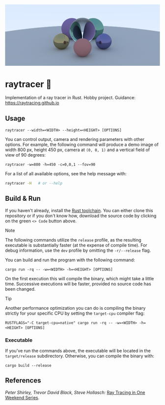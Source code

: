![preview](resources/banner.webp)

# raytracer 🔦

Implementation of a ray tracer in Rust.
Hobby project.
Guidance: https://raytracing.github.io

## Usage

```
raytracer --width=<WIDTH> --height=<HEIGHT> [OPTIONS]
```

You can control output, camera and rendering parameters with other options.
For example, the following command will produce a demo image of width 800 px, height 450 px, camera at `(0, 0, 1)` and a vertical field of view of 90 degrees:

```
raytracer -w=800 -h=450 -c=0,0,1 --fov=90
```

For a list of all available options, see the help message with:

```sh
raytracer -H   # or --help
```

## Build & Run

If you haven't already, install the [Rust toolchain](https://www.rust-lang.org/tools/install).
You can either clone this repository or if you don't know how, download the source code by clicking on the green `<> Code` button above.

> [!NOTE]
> The following commands utilize the `release` profile, as the resulting executable is substantially faster (at the expense of compile time).
> For debug information, use the `dev` profile by omitting the `-r/--release` flag.

You can build and run the program with the following command:

```
cargo run -rq -- -w=<WIDTH> -h=<HEIGHT> [OPTIONS]
```

On the first execution this will compile the binary, which might take a little time.
Successive executions will be faster, provided no source code has been changed.

> [!TIP]
> Another performance optimization you can do is compiling the binary strictly for your specific CPU by setting the `target-cpu` compiler flag:
>
> ```
> RUSTFLAGS="-C target-cpu=native" cargo run -rq -- -w=<WIDTH> -h=<HEIGHT> [OPTIONS]
> ```

### Executable

If you've run the commands above, the executable will be located in the `target/release` subdirectory.
Otherwise, you can compile the binary with:

```
cargo build --release
```

## References

_Peter Shirley, Trevor David Black, Steve Hollasch:_ [Ray Tracing in One Weekend Series](https://raytracing.github.io).

